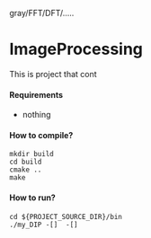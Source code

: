 gray/FFT/DFT/.....

# ImageProcessing
This is project that cont

#### Requirements
- nothing

#### How to compile?
```
mkdir build
cd build
cmake ..
make
```
#### How to run?
```
cd ${PROJECT_SOURCE_DIR}/bin
./my_DIP -[]  -[]
```
#### 